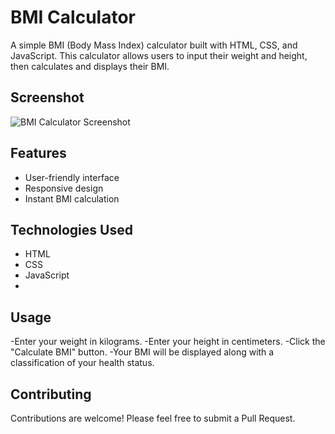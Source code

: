 # BMI Calculator

A simple BMI (Body Mass Index) calculator built with HTML, CSS, and JavaScript. This calculator allows users to input their weight and height, then calculates and displays their BMI.

## Screenshot

![BMI Calculator Screenshot](img/bmi.png)

## Features

- User-friendly interface
- Responsive design
- Instant BMI calculation

## Technologies Used

- HTML
- CSS
- JavaScript
- 


## Usage
-Enter your weight in kilograms.
-Enter your height in centimeters.
-Click the "Calculate BMI" button.
-Your BMI will be displayed along with a classification of your health status.

## Contributing
Contributions are welcome! Please feel free to submit a Pull Request.

